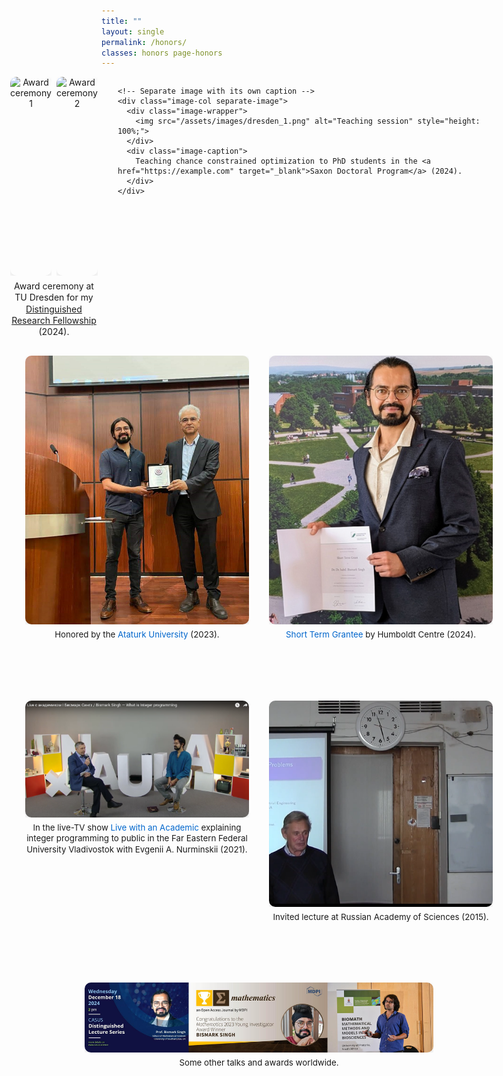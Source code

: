 ```yaml
---
title: ""
layout: single
permalink: /honors/
classes: honors page-honors
---
```


<style>
  /* Hide sidebar only on this page */
  .sidebar { display: none; }
  .page { padding-left: 0 !important; }

  /* Base Spacing System */
  .content-block {
    margin-bottom: 6rem;
  }
  .content-block:last-child {
    margin-bottom: 1rem;
  }

  /* Full width container */
  .full-width-container {
    width: calc(100vw - 100px);
    position: relative;
    left: 50%;
    right: 50%;
    margin-left: calc(-50vw + 50px);
    margin-right: -50vw;
    padding: 0 2rem;
    box-sizing: border-box;
  }

  /* Universal Image Row Styles */
  .image-row {
    display: flex;
    justify-content: center;
    gap: 2rem;
    height: 550px;
  }

  /* Image Column Styles */
  .image-col {
    flex: 1;
    max-width: 100%;
    text-align: center;
    display: flex;
    flex-direction: column;
  }

  /* Image Wrapper */
  .image-wrapper {
    flex: 1;
    display: flex;
    align-items: flex-start;
    justify-content: flex-end;
    overflow: hidden;
  }

  /* Image Styles */
  .image-col img {
    width: 100%;
    height: auto;
    border-radius: 10px;
    box-shadow: 0 4px 10px rgba(0,0,0,0.1);
    object-fit: contain;
    object-position: bottom;
  }

  /* Caption Styles */
  .image-caption {
    margin-top: 0.5rem;
    font-size: 0.95em;
  }
  .image-caption a {
    color: #0066cc;
    text-decoration: none;
  }

  /* Shared Caption Container */
  .shared-caption {
    flex: 2;
    text-align: center;
    margin-top: 1rem;
  }

  /* Layout Variations */
  .layout-pair-group {
    justify-content: flex-start;
  }
  .pair-group {
    display: flex;
    gap: 0.5rem;
    flex: 1.5;
    position: relative;
  }
  .pair-images {
    display: flex;
    gap: 0.5rem;
    width: 100%;
  }
  .layout-single .image-col {
    max-width: 70%;
    margin: 0 auto;
  }
  .layout-two .image-col {
    max-width: 45%;
  }

  /* Remove forced heights so images and captions flow naturally */
.image-row {
  align-items: flex-start;
  height: auto;
}

.image-wrapper {
  height: auto;
}

/* Consistent spacing between image and caption */
.image-wrapper + .image-caption,
.shared-caption {
  margin-top: 0.4rem; /* unified gap */
}

/* Optional: ensure captions don't stretch the row */
.image-caption, .shared-caption {
  line-height: 1.3;
}

.layout-two .image-col img {
  width: 100%;
  height: 100%;
  object-fit: cover;        /* fills the box; crops overflow */
  display: block;
}

</style>

<!-- First Row: 2 Images with Shared Caption + 1 Separate -->
<div class="full-width-container content-block">
  <div class="image-row layout-pair-group">
    <!-- Pair with shared caption -->
    <div class="paired-images-container">
      <div class="pair-images">
        <div class="image-col">
          <div class="image-wrapper">
            <img src="/assets/images/dresden_2.png" alt="Award ceremony 1" style="height: 100%; object-position: bottom;">
          </div>
        </div>
        <div class="image-col">
          <div class="image-wrapper">
            <img src="/assets/images/dresden_3.png" alt="Award ceremony 2" style="height: 100%; object-position: bottom;">
          </div>
        </div>
      </div>
      <div class="shared-caption">
        Award ceremony at TU Dresden for my <a href="https://example.com" target="_blank">Distinguished Research Fellowship</a> (2024).
      </div>
    </div>
    
    <!-- Separate image with its own caption -->
    <div class="image-col separate-image">
      <div class="image-wrapper">
        <img src="/assets/images/dresden_1.png" alt="Teaching session" style="height: 100%;">
      </div>
      <div class="image-caption">
        Teaching chance constrained optimization to PhD students in the <a href="https://example.com" target="_blank">Saxon Doctoral Program</a> (2024).
      </div>
    </div>
  </div>
</div>

<style>
  .layout-pair-group {
    justify-content: flex-start;  
    align-items: stretch; /* Makes all items same height */
    height: 350px; /* Fixed height for entire row */
  }
  
  .paired-images-container {
    flex: 1.5;
    display: flex;
    flex-direction: column;
    height: 100%;
  }
  
  .pair-images {
    display: flex;
    gap: 0.5rem;
    height: calc(100% - 2rem); /* Accounts for caption space */
  }
  
  .image-col {
    height: 100%;
  }
  
  .image-wrapper {
    height: 100%;
  }
  
  .shared-caption {
    text-align: center;
    margin-top: 0.5rem;
    height: 1.5rem;
  }
  
  .separate-image {
    flex: 1;
    display: flex;
    flex-direction: column;
    height: 100%;
  }
</style>

<style>
  /* Unified caption spacing for all rows */
  .image-caption {
    margin-top: 0.5rem; /* Default spacing */
  }

  /* Tighter spacing for specific layouts */
  .layout-two .image-caption,
  .layout-single .image-caption {
    margin-top: 0.2rem; /* Tighter spacing for these layouts */
  }

  /* Adjust spacing based on image height */
.image-wrapper + .image-caption {
  margin-top: 0.5rem;
}
.image-wrapper[style*="height:"] + .image-caption {
  margin-top: 0.2rem;
}
</style>



<!-- Second Row: 2 Images -->
<div class="full-width-container content-block">
  <div class="image-row layout-two">
    <div class="image-col">
      <div class="image-wrapper">
        <img src="/assets/images/erzurum.jpg" alt="Erzurum event" style ="height: 430px; width: 800px;">
      </div>
      <div class="image-caption">
        Honored by the <a href="https://example.com" target="_blank">Ataturk University</a> (2023).
      </div>
    </div>
    <div class="image-col">
      <div class="image-wrapper">
        <img src="/assets/images/humboldt.jpg" alt="Humboldt event" style ="height: 430px; width: auto;">
      </div>
      <div class="image-caption">
        <a href="https://example.com" target="_blank">Short Term Grantee</a> by Humboldt Centre (2024).
      </div>
    </div>
  </div>
</div>

<!-- Third Row: 2 Images -->
<div class="full-width-container content-block">
  <div class="image-row layout-two">
    <div class="image-col">
      <div class="image-wrapper">
        <img src="/assets/images/fefu.png" alt="FEFU TV appearance">
      </div>
      <div class="image-caption">
        In the live-TV show <a href="https://example.com" target="_blank">Live with an Academic</a> explaining integer programming to public in the Far Eastern Federal University Vladivostok with Evgenii A. Nurminskii (2021).
      </div>
    </div>
    <div class="image-col">
      <div class="image-wrapper">
        <img src="/assets/images/ras.png" alt="Russian Academy of Sciences" style ="height: 330px; width: auto;">
      </div>
      <div class="image-caption">
        Invited lecture at Russian Academy of Sciences (2015).
      </div>
    </div>
  </div>
</div>

<!-- Fourth Row: Single Image -->
<div class="full-width-container content-block">
  <div class="image-row layout-single">
    <div class="image-col">
      <div class="image-wrapper">
        <img src="/assets/images/collage.jpg" alt="Collage of talks">
      </div>
      <div class="image-caption">
        Some other talks and awards worldwide.
      </div>
    </div>
  </div>
</div>

<style>


/* ===== Honors page: MOBILE-ONLY overrides (desktop untouched) ===== */
@media (max-width: 768px) {
  /* Make the container truly full-width and remove side offsets */
  .full-width-container {
    width: 100vw !important;
    left: auto !important;
    right: auto !important;
    margin: 0 !important;
    padding: 0 1rem !important;
    box-sizing: border-box;
  }

  /* Stack rows/columns; remove fixed heights */
  .image-row {
    display: flex;
    flex-direction: column;
    align-items: stretch;
    gap: 1rem;
    height: auto !important;
  }

  .paired-images-container,
  .separate-image,
  .image-col,
  .pair-images,
  .image-wrapper {
    width: 100% !important;
    height: auto !important;
    display: block;
  }

  /* If a pair/group was side-by-side, stack it too */
  .pair-images {
    display: flex;
    flex-direction: column;
    gap: 0.5rem;
    height: auto !important;
  }

  /* Images: full-width; override any inline height/width */
  .image-row img {
    display: block;
    width: 100% !important;
    max-width: 100% !important;
    height: auto !important;        /* beats style="height: 430px" */
    object-fit: contain !important;  /* prevent cropping on mobile */
    object-position: center !important;
    margin: 0 auto 0.75rem;
  }

  /* Captions: slightly smaller and centered */
  .image-caption,
  .shared-caption {
    font-size: 0.9em;
    line-height: 1.35;
    text-align: center;
    margin-top: 0.4rem !important;
  }

  /* Safety: neutralize floats if any */
  .align-left,
  .align-right {
    float: none !important;
    clear: both !important;
  }

  /* Prevent horizontal scroll from long text */
  .content-block {
    overflow-wrap: anywhere;
    word-break: break-word;
  }
  /* Ensure stacked items truly fill the width on mobile */
  .image-col { max-width: 100% !important; flex: 1 1 auto !important; }
  .layout-two .image-col,
  .layout-single .image-col { max-width: 100% !important; }
}
/* Hide the topbar page link on mobile for Honors page */
@media (max-width: 768px) {
  body.page-honors .masthead .page-link,
  body.page-honors .masthead .site-title + a {
    display: none !important;
  }
}

</style>


